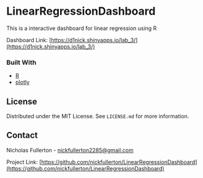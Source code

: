 # LinearRegressionDashboard

This is a interactive dashboard for linear regression using R

Dashboard Link: [https://d1nick.shinyapps.io/lab_3/](https://d1nick.shinyapps.io/lab_3/)

### Built With  

* [R](https://www.rdocumentation.org/)
* [plotly](https://github.com/plotly)

## License

Distributed under the MIT License. See `LICENSE.md` for more information.

## Contact

Nicholas Fullerton  - nickfullerton2285@gmail.com

Project Link: [https://github.com/nickfullerton/LinearRegressionDashboard](https://github.com/nickfullerton/LinearRegressionDashboard)
